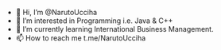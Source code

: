 - 👋 Hi, I’m @NarutoUcciha
- 👀 I’m interested in Programming i.e. Java & C++
- 🌱 I’m currently learning International Business Management.
- 📫 How to reach me t.me/NarutoUcciha 

<!---
NarutoUcciha/NarutoUcciha is a ✨ special ✨ repository because its `README.md` (this file) appears on your GitHub profile.
You can click the Preview link to take a look at your changes.
--->
